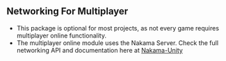 ## Networking For Multiplayer
-   This package is optional for most projects, as not every game requires multiplayer online functionality.
-   The multiplayer online module uses the Nakama Server. Check the full networking API and documentation here at [Nakama-Unity](https://heroiclabs.com/docs/nakama/client-libraries/unity/)